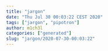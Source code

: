 ```yaml
---
title: "jargon"
date: "Thu Jul 30 00:03:22 CEST 2020"
tags: ["jargon", "pipotron"]
author: m1ch3l
categories: ["generated"]
slug: "jargon/2020-07-30-00:03:22"
---
```



